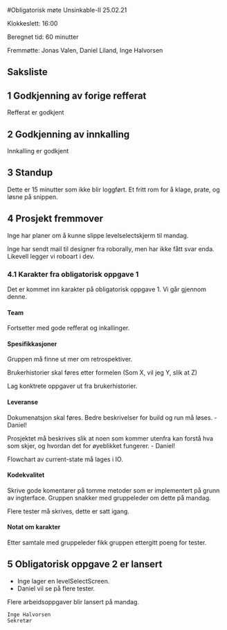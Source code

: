 #Obligatorisk møte Unsinkable-II 25.02.21

Klokkeslett: 16:00

Beregnet tid: 60 minutter

Fremmøtte: Jonas Valen, Daniel Liland, Inge Halvorsen

## Saksliste

## 1 Godkjenning av forige refferat
Refferat er godkjent

## 2 Godkjenning av innkalling
Innkalling er godkjent

## 3 Standup
Dette er 15 minutter som ikke blir loggført. Et fritt rom for å klage, prate, og løsne på snippen.

## 4 Prosjekt fremmover
Inge har planer om å kunne slippe levelselectskjerm til mandag.

Inge har sendt mail til designer fra roborally, men har ikke fått svar enda. Likevell legger vi roboart i dev.

### 4.1 Karakter fra obligatorisk oppgave 1
Det er kommet inn karakter på obligatorisk oppgave 1. Vi går gjennom denne.

#### Team
Fortsetter med gode refferat og inkallinger.

#### Spesifikkasjoner
Gruppen må finne ut mer om retrospektiver.

Brukerhistorier skal føres etter formelen (Som X, vil jeg Y, slik at Z)

Lag konktrete oppgaver ut fra brukerhistorier.

#### Leveranse
Dokumenatsjon skal føres. Bedre beskrivelser for build og run må løses. - Daniel!

Prosjektet må beskrives slik at noen som kommer utenfra kan forstå hva som skjer, og hvordan det for øyeblikket fungerer. - Daniel!

Flowchart av current-state må lages i IO.

#### Kodekvalitet
Skrive gode komentarer på tomme metoder som er implementert på grunn av ingterface. Gruppen snakker med gruppeleder om dette på mandag.

Flere tester må skrives, dette er satt igang.

#### Notat om karakter
Etter samtale med gruppeleder fikk gruppen ettergitt poeng for tester.

## 5 Obligatorisk oppgave 2 er lansert
-   Inge lager en levelSelectScreen. 
-   Daniel vil se på flere tester.

Flere arbeidsoppgaver blir lansert på mandag.

    Inge Halvorsen
    Sekretær
